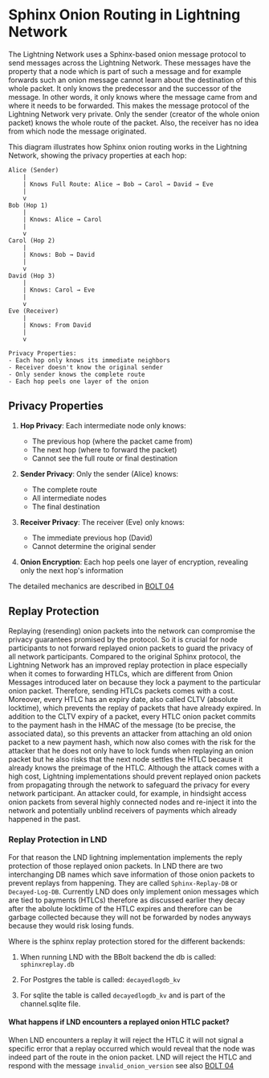 # Sphinx Onion Routing in Lightning Network

The Lightning Network uses a Sphinx-based onion message protocol to send
messages across the Lightning Network. These messages have the property that a
node which is part of such a message and for example forwards such an onion
message cannot learn about the destination of this whole packet. It only knows
the predecessor and the successor of the message. In other words, it only knows
where the message came from and where it needs to be forwarded. This makes the
message protocol of the Lightning Network very private. Only the sender
(creator of the whole onion packet) knows the whole route of the packet. Also,
the receiver has no idea from which node the message originated.

This diagram illustrates how Sphinx onion routing works in the Lightning
Network, showing the privacy properties at each hop:

```ascii
Alice (Sender)
    |
    | Knows Full Route: Alice → Bob → Carol → David → Eve
    |
    v
Bob (Hop 1)
    |
    | Knows: Alice → Carol
    |
    v
Carol (Hop 2)
    |
    | Knows: Bob → David
    |
    v
David (Hop 3)
    |
    | Knows: Carol → Eve
    |
    v
Eve (Receiver)
    |
    | Knows: From David
    |
    v

Privacy Properties:
- Each hop only knows its immediate neighbors
- Receiver doesn't know the original sender
- Only sender knows the complete route
- Each hop peels one layer of the onion
```

## Privacy Properties

1. **Hop Privacy**: Each intermediate node only knows:
   - The previous hop (where the packet came from)
   - The next hop (where to forward the packet)
   - Cannot see the full route or final destination

2. **Sender Privacy**: Only the sender (Alice) knows:
   - The complete route
   - All intermediate nodes
   - The final destination

3. **Receiver Privacy**: The receiver (Eve) only knows:
   - The immediate previous hop (David)
   - Cannot determine the original sender

4. **Onion Encryption**: Each hop peels one layer of encryption, revealing only
   the next hop's information


The detailed mechanics are described in [BOLT 04](https://github.com/lightning/bolts/blob/master/04-onion-routing.md)


## Replay Protection

Replaying (resending) onion packets into the network can compromise the
privacy guarantees promised by the protocol. So it is crucial for node
participants to not forward replayed onion packets to guard the privacy of all
network participants. Compared to the original Sphinx protocol, the Lightning
Network has an improved replay protection in place especially when it comes to
forwarding HTLCs, which are different from Onion Messages introduced later on
because they lock a payment to the particular onion packet. Therefore, sending
HTLCs packets comes with a cost. Moreover, every HTLC has an expiry date, also
called CLTV (absolute locktime), which prevents the replay of packets that have
already expired. In addition to the CLTV expiry of a packet, every HTLC onion
packet commits to the payment hash in the HMAC of the message (to be precise,
the associated data), so this prevents an attacker from attaching an old onion
packet to a new payment hash, which now also comes with the risk for the
attacker that he does not only have to lock funds when replaying an onion
packet but he also risks that the next node settles the HTLC because it already
knows the preimage of the HTLC. Although the attack comes with a high cost,
Lightning implementations should prevent replayed onion packets from
propagating through the network to safeguard the privacy for every network
participant. An attacker could, for example, in hindsight access onion packets
from several highly connected nodes and re-inject it into the network and
potentially unblind receivers of payments which already happened in the past.

### Replay Protection in LND

For that reason the LND lightning implementation implements the reply protection
of those  replayed onion packets. In LND there are two interchanging DB names
which save information of those onion packets to prevent replays from happening.
They are called `Sphinx-Replay-DB` or `Decayed-Log-DB`. Currently LND does only
implement onion messages which are tied to payments (HTLCs) therefore as
discussed earlier they decay after the abolute locktime of the HTLC expires and
therefore can be garbage collected because they will not be forwarded by nodes
anyways because they would risk losing funds.

Where is the sphinx replay protection stored for the different backends:

1. When running LND with the BBolt backend the db is called: `sphinxreplay.db`

2. For Postgres the table is called: `decayedlogdb_kv`

3. For sqlite the table is called `decayedlogdb_kv` and is part of the
   channel.sqlite file.

#### What happens if LND encounters a replayed onion HTLC packet?

When LND encounters a replay it will reject the HTLC it will not signal a
specific error that a replay occurred which would reveal that the node was
indeed part of the route in the onion packet. LND will reject the HTLC and 
respond with the message `invalid_onion_version` see also
[BOLT 04](https://github.com/lightning/bolts/blob/master/04-onion-routing.md)